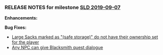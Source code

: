 ### RELEASE NOTES for milestone [SLD 2019-09-07](https://github.com/SkyrimLL/SDPlus/milestone/65?closed=1) 
**Enhancements:** 

**Bug Fixes:** 
- [Large Sacks marked as "(safe storage)" do not have their ownership set for the player](https://github.com/SkyrimLL/SDPlus/issues/896)
- [Any NPC can give Blacksmith quest dialogue](https://github.com/SkyrimLL/SDPlus/issues/889)

